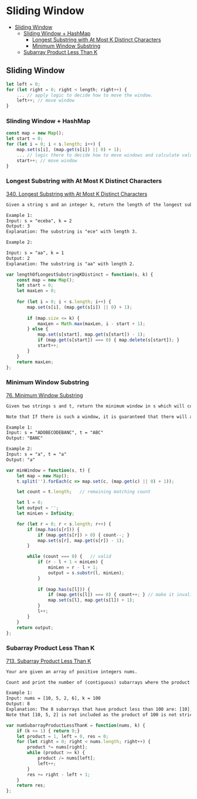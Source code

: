 # Sliding Window
<!-- GFM-TOC -->
* [Sliding Window](#sliding-window)
    * [Sliding Window + HashMap](#Sliding-window--Hashmap)
        * [Longest Substring with At Most K Distinct Characters](#Longest-Substring-with-At-Most-K-Distinct-Characters)
        * [Minimum Window Substring](Minimum-Window-Substring)
    * [Subarray Product Less Than K](#subarray-product-less-than-k)
<!-- GFM-TOC -->

## Sliding Window
```javascript
let left = 0;
for (let right = 0; right < length; right++) {
    ... // apply logic to decide how to move the window.
    left++; // move window
}
```

### Slinding Window + HashMap
```javascript
const map = new Map();
let start = 0;
for (let i = 0; i < s.length; i++) {
    map.set(s[i], (map.get(s[i]) || 0) + 1);
    ... // logic there to decide how to move windows and calculate values in Map
    start++; // move window
}
```

<!-- @include ../leetcode/0340.longest-substring-with-at-most-k-distinct-characters.md -->
### Longest Substring with At Most K Distinct Characters
[340. Longest Substring with At Most K Distinct Characters](https://leetcode.com/problems/longest-substring-with-at-most-k-distinct-characters/)

```html
Given a string s and an integer k, return the length of the longest substring of s that contains at most k distinct characters.

Example 1:
Input: s = "eceba", k = 2
Output: 3
Explanation: The substring is "ece" with length 3.

Example 2:

Input: s = "aa", k = 1
Output: 2
Explanation: The substring is "aa" with length 2.
```

```javascript
var lengthOfLongestSubstringKDistinct = function(s, k) {
    const map = new Map();
    let start = 0;
    let maxLen = 0;
    
    for (let i = 0; i < s.length; i++) {
        map.set(s[i], (map.get(s[i]) || 0) + 1);
        
        if (map.size <= k) {
            maxLen = Math.max(maxLen, i - start + 1);
        } else {
            map.set(s[start], map.get(s[start]) - 1);
            if (map.get(s[start]) === 0) { map.delete(s[start]); }
            start++;
        }
    }
    return maxLen;
};
```

<!-- @include ../leetcode/0076.minimum-window-substring.md -->
### Minimum Window Substring
[76. Minimum Window Substring](https://leetcode.com/problems/minimum-window-substring/)

```html
Given two strings s and t, return the minimum window in s which will contain all the characters in t. If there is no such window in s that covers all characters in t, return the empty string "".

Note that If there is such a window, it is guaranteed that there will always be only one unique minimum window in s.

Example 1:
Input: s = "ADOBECODEBANC", t = "ABC"
Output: "BANC"

Example 2:
Input: s = "a", t = "a"
Output: "a"
```

```javascript
var minWindow = function(s, t) {
    let map = new Map();
    t.split('').forEach(c => map.set(c, (map.get(c) || 0) + 1));

    let count = t.length;   // remaining matching count

    let l = 0;
    let output = '';
    let minLen = Infinity;

    for (let r = 0; r < s.length; r++) {
        if (map.has(s[r])) {
            if (map.get(s[r]) > 0) { count--; }
            map.set(s[r], map.get(s[r]) - 1);
        }

        while (count === 0) {   // valid
            if (r - l + 1 < minLen) {
                minLen = r - l + 1;
                output = s.substr(l, minLen);
            }
            
            if (map.has(s[l])) {
                if (map.get(s[l]) === 0) { count++; } // make it invalid
                map.set(s[l], map.get(s[l]) + 1);
            }
            l++;
        }
    }
    return output;
};
```
<!-- @include ../leetcode/0713.subarray-product-less-than-k.md -->
### Subarray Product Less Than K
[713. Subarray Product Less Than K](https://leetcode.com/problems/subarray-product-less-than-k/)

```html
Your are given an array of positive integers nums.

Count and print the number of (contiguous) subarrays where the product of all the elements in the subarray is less than k.

Example 1:
Input: nums = [10, 5, 2, 6], k = 100
Output: 8
Explanation: The 8 subarrays that have product less than 100 are: [10], [5], [2], [6], [10, 5], [5, 2], [2, 6], [5, 2, 6].
Note that [10, 5, 2] is not included as the product of 100 is not strictly less than k.
```

```javascript
var numSubarrayProductLessThanK = function(nums, k) {
    if (k <= 1) { return 0;}
    let product = 1, left = 0, res = 0;
    for (let right = 0; right < nums.length; right++) {
        product *= nums[right];
        while (product >= k) {
            product /= nums[left];
            left++;
        }
        res += right - left + 1;
    }
    return res;
};
```
